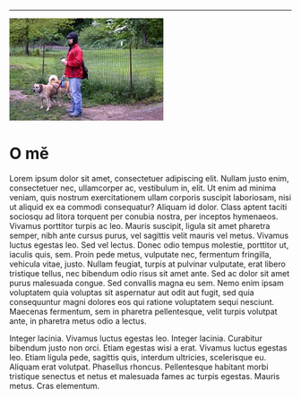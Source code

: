 ---

![Ondřej](../obrazky/trener3.jpg)

# O mě

<p>Lorem ipsum dolor sit amet, consectetuer adipiscing elit. Nullam justo enim, consectetuer nec, ullamcorper ac, vestibulum in, elit. Ut enim ad minima veniam, quis nostrum exercitationem ullam corporis suscipit laboriosam, nisi ut aliquid ex ea commodi consequatur? Aliquam id dolor. Class aptent taciti sociosqu ad litora torquent per conubia nostra, per inceptos hymenaeos. Vivamus porttitor turpis ac leo. Mauris suscipit, ligula sit amet pharetra semper, nibh ante cursus purus, vel sagittis velit mauris vel metus. Vivamus luctus egestas leo. Sed vel lectus. Donec odio tempus molestie, porttitor ut, iaculis quis, sem. Proin pede metus, vulputate nec, fermentum fringilla, vehicula vitae, justo. Nullam feugiat, turpis at pulvinar vulputate, erat libero tristique tellus, nec bibendum odio risus sit amet ante. Sed ac dolor sit amet purus malesuada congue. Sed convallis magna eu sem. Nemo enim ipsam voluptatem quia voluptas sit aspernatur aut odit aut fugit, sed quia consequuntur magni dolores eos qui ratione voluptatem sequi nesciunt. Maecenas fermentum, sem in pharetra pellentesque, velit turpis volutpat ante, in pharetra metus odio a lectus.</p>

<p>Integer lacinia. Vivamus luctus egestas leo. Integer lacinia. Curabitur bibendum justo non orci. Etiam egestas wisi a erat. Vivamus luctus egestas leo. Etiam ligula pede, sagittis quis, interdum ultricies, scelerisque eu. Aliquam erat volutpat. Phasellus rhoncus. Pellentesque habitant morbi tristique senectus et netus et malesuada fames ac turpis egestas. Mauris metus. Cras elementum.</p>